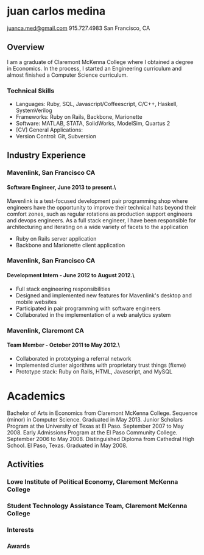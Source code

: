 # juan carlos medina

juanca.med@gmail.com
915.727.4983
San Francisco, CA

## Overview
I am a graduate of Claremont McKenna College where I obtained a degree in Economics.
In the process, I started an Engineering curriculum and almost finished a Computer Science curriculum.


### Technical Skills

* Languages: Ruby, SQL, Javascript/Coffeescript, C/C++, Haskell, SystemVerilog
* Frameworks: Ruby on Rails, Backbone, Marionette
* Software: MATLAB, STATA, SolidWorks, ModelSim, Quartus 2
* [CV] General Applications:
* Version Control: Git, Subversion

## Industry Experience

### Mavenlink, San Francisco CA
#### Software Engineer, June 2013 to present.\

Mavenlink is a test-focused development pair programming shop where engineers have the opportunity to improve their
technical hats beyond their comfort zones, such as regular rotations as production support engineers and devops
engineers. As a full stack engineer, I have been responsible for architecturing and iterating on a wide variety of
facets to the application

 * Ruby on Rails server application
 * Backbone and Marionette client application

### Mavenlink, San Francisco CA
#### Development Intern - June 2012 to August 2012.\

 * Full stack engineering responsibilities
 * Designed and implemented new features for Mavenlink's desktop and mobile websites
 * Participated in pair programming with software engineers
 * Collaborated in the implementation of a web analytics system

### Mavenlink, Claremont CA
#### Team Member - October 2011 to May 2012.\

 * Collaborated in prototyping a referral network
 * Implemented cluster algorithms with proprietary trust things (fixme)
 * Prototype stack: Ruby on Rails, HTML, Javascript, and MySQL

# Academics
Bachelor of Arts in Economics from Claremont McKenna College. Sequence (minor) in Computer Science. Graduated in May 2013.
Junior Scholars Program at the University of Texas at El Paso. September 2007 to May 2008.
Early Admissions Program at the El Paso Community College. September 2006 to May 2008.
Distinguished Diploma from Cathedral High School. El Paso, Texas. Graduated in May 2008.

## Activities

### Lowe Institute of Political Economy, Claremont McKenna College


### Student Technology Assistance Team, Claremont McKenna College

### Interests


### Awards

